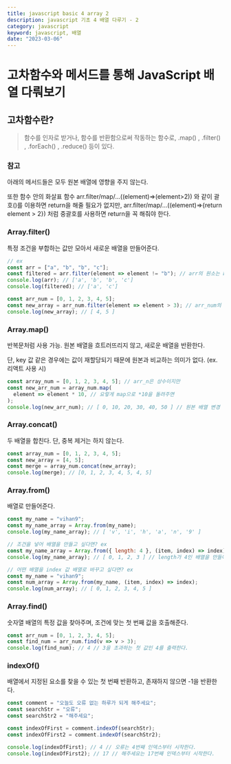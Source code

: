 ```yaml
---
title: javascript basic 4 array 2
description: javascript 기초 4 배열 다루기 - 2
category: javascript
keyword: javascript, 배열
date: "2023-03-06"
---
```


# 고차함수와 메서드를 통해 JavaScript 배열 다뤄보기

## 고차함수란?

> 함수를 인자로 받거나, 함수를 반환함으로써 작동하는 함수로, .map() , .filter() , .forEach() , .reduce() 등이 있다.

### 참고

아래의 메서드들은 모두 원본 배열에 영향을 주지 않는다.

또한 함수 안의 화살표 함수 arr.filter/map/...((element)=>(element>2)) 와 같이 괄호()를 이용하면 return을 해줄 필요가 없지만, arr.filter/map/...((element)=>{return element > 2}) 처럼 중괄호를 사용하면 return을 꼭 해줘야 한다.

### Array.filter()

특정 조건을 부합하는 값만 모아서 새로운 배열을 만들어준다.

```javascript
// ex
const arr = ["a", "b", "b", "c"];
const filtered = arr.filter(element => element != "b"); // arr의 원소는 b가 아닌 값으로 거른다.
console.log(arr); // ['a', 'b', 'b', 'c']
console.log(filtered); // ['a', 'c']

const arr_num = [0, 1, 2, 3, 4, 5];
const new_array = arr_num.filter(element => element > 3); // arr_num의 원소는 3을 초과한다
console.log(new_array); // [ 4, 5 ]
```

### Array.map()

반복문처럼 사용 가능. 원본 배열을 흐트러뜨리지 않고, 새로운 배열을 반환한다.

단, key 값 같은 경우에는 값이 재할당되기 때문에 원본과 비교하는 의미가 없다. (ex. 리액트 사용 시)

```javascript
const array_num = [0, 1, 2, 3, 4, 5]; // arr_n은 상수이지만
const new_arr_num = array_num.map(
  element => element * 10, // 요렇게 map으로 *10을 돌려주면
);
console.log(new_arr_num); // [ 0, 10, 20, 30, 40, 50 ] // 원본 배열 변경 없이 새 배열이 잘 만들어진다.
```

### Array.concat()

두 배열을 합친다. 단, 중복 제거는 하지 않는다.

```javascript
const array_num = [0, 1, 2, 3, 4, 5];
const new_array = [4, 5];
const merge = array_num.concat(new_array);
console.log(merge); // [0, 1, 2, 3, 4, 5, 4, 5]
```

### Array.from()

배열로 만들어준다.

```javascript
const my_name = "vihan9";
const my_name_array = Array.from(my_name);
console.log(my_name_array); // [ 'v', 'i', 'h', 'a', 'n', '9' ]

// 조건을 넣어 배열을 만들고 싶다면? ex
const my_name_array = Array.from({ length: 4 }, (item, index) => index);
console.log(my_name_array); // [ 0, 1, 2, 3 ] // length가 4인 배열을 만들어준다.

// 어떤 배열을 index 값 배열로 바꾸고 싶다면? ex
const my_name = "vihan9";
const num_array = Array.from(my_name, (item, index) => index);
console.log(num_array); // [ 0, 1, 2, 3, 4, 5 ]
```

### Array.find()

숫자열 배열의 특정 값을 찾아주며, 조건에 맞는 첫 번째 값을 호출해준다.

```javascript
const arr_num = [0, 1, 2, 3, 4, 5];
const find_num = arr_num.find(v => v > 3);
console.log(find_num); // 4 // 3을 초과하는 첫 값인 4를 출력한다.
```

### indexOf()

배열에서 지정된 요소를 찾을 수 있는 첫 번째 반환하고, 존재하지 않으면 -1을 반환한다.

```javascript
const comment = "오늘도 오류 없는 하루가 되게 해주세요";
const searchStr = "오류";
const searchStr2 = "해주세요";

const indexOfFirst = comment.indexOf(searchStr);
const indexOfFirst2 = comment.indexOf(searchStr2);

console.log(indexOfFirst); // 4 // 오류는 4번째 인덱스부터 시작한다.
console.log(indexOfFirst2); // 17 // 해주세요는 17번째 인덱스부터 시작한다.
```
